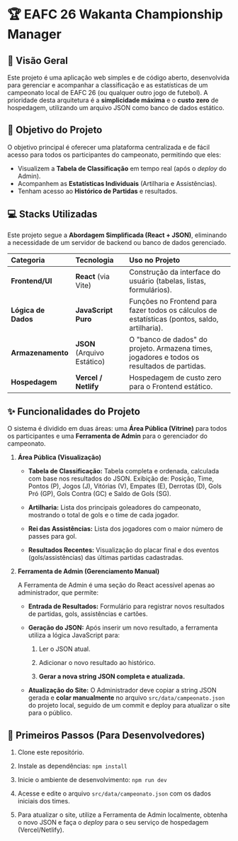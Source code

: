 # 🏆 EAFC 26 Wakanta Championship Manager

## 🌟 Visão Geral

Este projeto é uma aplicação web simples e de código aberto, desenvolvida para gerenciar e acompanhar a classificação e as estatísticas de um campeonato local de EAFC 26 (ou qualquer outro jogo de futebol). A prioridade desta arquitetura é a **simplicidade máxima** e o **custo zero** de hospedagem, utilizando um arquivo JSON como banco de dados estático.

## 🎯 Objetivo do Projeto

O objetivo principal é oferecer uma plataforma centralizada e de fácil acesso para todos os participantes do campeonato, permitindo que eles:

* Visualizem a **Tabela de Classificação** em tempo real (após o *deploy* do Admin).
* Acompanhem as **Estatísticas Individuais** (Artilharia e Assistências).
* Tenham acesso ao **Histórico de Partidas** e resultados.

## 💻 Stacks Utilizadas

Este projeto segue a **Abordagem Simplificada (React + JSON)**, eliminando a necessidade de um servidor de backend ou banco de dados gerenciado.

| Categoria | Tecnologia | Uso no Projeto |
| :--- | :--- | :--- |
| **Frontend/UI** | **React** (via Vite) | Construção da interface do usuário (tabelas, listas, formulários). |
| **Lógica de Dados** | **JavaScript Puro** | Funções no Frontend para fazer todos os cálculos de estatísticas (pontos, saldo, artilharia). |
| **Armazenamento** | **JSON** (Arquivo Estático) | O "banco de dados" do projeto. Armazena times, jogadores e todos os resultados de partidas. |
| **Hospedagem** | **Vercel / Netlify** | Hospedagem de custo zero para o Frontend estático. |

## ✨ Funcionalidades do Projeto

O sistema é dividido em duas áreas: uma **Área Pública (Vitrine)** para todos os participantes e uma **Ferramenta de Admin** para o gerenciador do campeonato.

1. **Área Pública (Visualização)**

    * **Tabela de Classificação:** Tabela completa e ordenada, calculada com base nos resultados do JSON. Exibição de: Posição, Time, Pontos (P), Jogos (J), Vitórias (V), Empates (E), Derrotas (D), Gols Pró (GP), Gols Contra (GC) e Saldo de Gols (SG).

    * **Artilharia:** Lista dos principais goleadores do campeonato, mostrando o total de gols e o time de cada jogador.

    * **Rei das Assistências:** Lista dos jogadores com o maior número de passes para gol.

    * **Resultados Recentes:** Visualização do placar final e dos eventos (gols/assistências) das últimas partidas cadastradas.

2. **Ferramenta de Admin (Gerenciamento Manual)**

    A Ferramenta de Admin é uma seção do React acessível apenas ao administrador, que permite:

    * **Entrada de Resultados:** Formulário para registrar novos resultados de partidas, gols, assistências e cartões.

    * **Geração do JSON:** Após inserir um novo resultado, a ferramenta utiliza a lógica JavaScript para:

        1. Ler o JSON atual.

        2. Adicionar o novo resultado ao histórico.

        3. **Gerar a nova string JSON completa e atualizada.**

    * **Atualização do Site:** O Administrador deve copiar a string JSON gerada e **colar manualmente** no arquivo `src/data/campeonato.json` do projeto local, seguido de um commit e deploy para atualizar o site para o público.

## 🚀 Primeiros Passos (Para Desenvolvedores)

1. Clone este repositório.

2. Instale as dependências: `npm install`

3. Inicie o ambiente de desenvolvimento: `npm run dev`

4. Acesse e edite o arquivo `src/data/campeonato.json` com os dados iniciais dos times.

5. Para atualizar o site, utilize a Ferramenta de Admin localmente, obtenha o novo JSON e faça o *deploy* para o seu serviço de hospedagem (Vercel/Netlify).